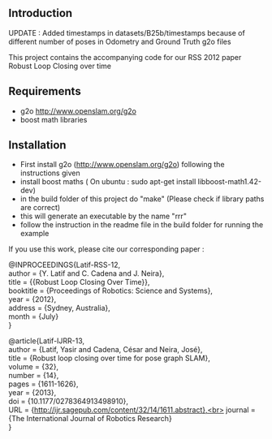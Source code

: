Introduction
------------

UPDATE : Added timestamps in datasets/B25b/timestamps because of different number of poses in Odometry and Ground Truth g2o files

This project contains the accompanying code for our RSS 2012 paper Robust Loop Closing over time

Requirements
------------

- g2o http://www.openslam.org/g2o
- boost math libraries

Installation
-------------

- First install g2o (http://www.openslam.org/g2o) following the instructions given
- install boost maths ( On ubuntu : sudo apt-get install libboost-math1.42-dev)
- in the build folder of this project do "make" (Please check if library paths are correct) 
- this will generate an executable by the name "rrr"
- follow the instruction in the readme file in the build folder for running the example

If you use this work, please cite our corresponding paper : 

@INPROCEEDINGS{Latif-RSS-12,<br>
  author = {Y. Latif and C. Cadena and J. Neira},<br>
  title = {{Robust Loop Closing Over Time}},<br>
  booktitle = {Proceedings of Robotics: Science and Systems},<br>
  year = {2012},<br>
  address = {Sydney, Australia},<br>
  month = {July}<br>
}

@article{Latif-IJRR-13,<br>
author = {Latif, Yasir and Cadena, César and Neira, José},<br> 
title = {Robust loop closing over time for pose graph SLAM},<br>
volume = {32}, <br>
number = {14}, <br>
pages = {1611-1626},<br> 
year = {2013}, <br>
doi = {10.1177/0278364913498910},<br> 
URL = {http://ijr.sagepub.com/content/32/14/1611.abstract},<br> 
journal = {The International Journal of Robotics Research} <br>
}
